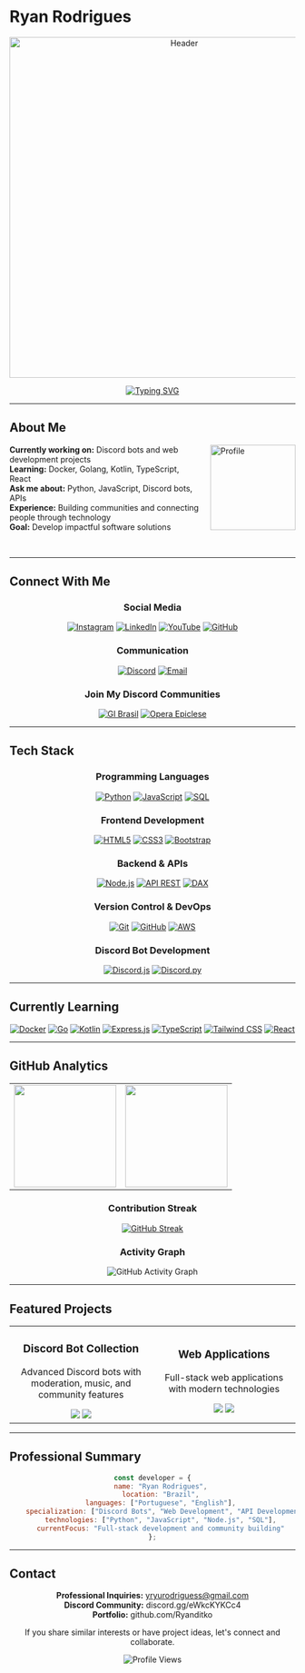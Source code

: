 # Ryan Rodrigues

<div align="center">
  <img src="https://i.imgur.com/AvyuD2w.png" width="600" alt="Header">
</div>

<div align="center">

[![Typing SVG](https://readme-typing-svg.herokuapp.com/?color=FFFFFF&size=35&center=true&vCenter=true&width=1000&lines=Welcome,+I'm+Ryan+Rodrigues;Full+Stack+Developer+%26+Discord+Bot+Creator;Bem+vindo,+Eu+sou+o+Ryan;Desenvolvedor+e+Criador+de+Bots&color=FFFFFF&pause=1000)](https://git.io/typing-svg)

</div>

---

## About Me

<img align="right" src="https://i.imgur.com/3fNS7ku.png" alt="Profile" width="150" height="150" style="margin-left: 20px;">

**Currently working on:** Discord bots and web development projects  
**Learning:** Docker, Golang, Kotlin, TypeScript, React  
**Ask me about:** Python, JavaScript, Discord bots, APIs  
**Experience:** Building communities and connecting people through technology  
**Goal:** Develop impactful software solutions  

<br clear="right"/>

---

## Connect With Me

<div align="center">

### Social Media
[![Instagram](https://img.shields.io/badge/Instagram-000000?style=for-the-badge&logo=instagram&logoColor=white)](https://instagram.com/ryan.ditko)
[![LinkedIn](https://img.shields.io/badge/LinkedIn-000000?style=for-the-badge&logo=linkedin&logoColor=white)](https://www.linkedin.com/in/ryan-rodrigues-592a27313)
[![YouTube](https://img.shields.io/badge/Youtube-000000?style=for-the-badge&logo=youtube&logoColor=white)](https://www.youtube.com/@Ryanditko)
[![GitHub](https://img.shields.io/badge/Github-000000?style=for-the-badge&logo=github&logoColor=white)](https://github.com/Ryanditko)

### Communication
[![Discord](https://img.shields.io/badge/Discord-000000?style=for-the-badge&logo=discord&logoColor=white)](https://discord.gg/eWkcKYKCc4)
[![Email](https://img.shields.io/badge/Email-000000?style=for-the-badge&logo=gmail&logoColor=white)](mailto:yryurodriguess@gmail.com)

### Join My Discord Communities

[![GI Brasil](https://cardzera.audibert.dev/api/748720691645251716?backgroundColor=000000&buttonColor=FFFFFF&buttonTextColor=000000&infoColor=FFFFFF&nameColor=FFFFFF&borderRadius=10&titleLen=24&elipsis=false&t={timestamp})](https://discord.gg/gibrasil)
[![Opera Epiclese](https://cardzera.audibert.dev/api/996403908530405406?backgroundColor=000000&buttonColor=FFFFFF&buttonTextColor=000000&infoColor=FFFFFF&nameColor=FFFFFF&borderRadius=10&titleLen=24&elipsis=false&t={timestamp})](https://discord.gg/operaepiclese)

</div>

---

## Tech Stack

<div align="center">

### Programming Languages
[![Python](https://img.shields.io/badge/Python-000000?style=for-the-badge&logo=python&logoColor=white)]()
[![JavaScript](https://img.shields.io/badge/JavaScript-000000?style=for-the-badge&logo=javascript&logoColor=white)]()
[![SQL](https://img.shields.io/badge/SQL-000000?style=for-the-badge&logo=postgresql&logoColor=white)]()

### Frontend Development
[![HTML5](https://img.shields.io/badge/HTML5-000000?style=for-the-badge&logo=html5&logoColor=white)]()
[![CSS3](https://img.shields.io/badge/CSS3-000000?style=for-the-badge&logo=css3&logoColor=white)]()
[![Bootstrap](https://img.shields.io/badge/Bootstrap-000000?style=for-the-badge&logo=bootstrap&logoColor=white)]()

### Backend & APIs
[![Node.js](https://img.shields.io/badge/Node.js-000000?style=for-the-badge&logo=node.js&logoColor=white)]()
[![API REST](https://img.shields.io/badge/REST_API-000000?style=for-the-badge&logo=postman&logoColor=white)]()
[![DAX](https://img.shields.io/badge/DAX-000000?style=for-the-badge&logo=powerbi&logoColor=white)]()

### Version Control & DevOps
[![Git](https://img.shields.io/badge/Git-000000?style=for-the-badge&logo=git&logoColor=white)]()
[![GitHub](https://img.shields.io/badge/GitHub-000000?style=for-the-badge&logo=github&logoColor=white)]()
[![AWS](https://img.shields.io/badge/AWS-000000?style=for-the-badge&logo=amazonwebservices&logoColor=white)]()

### Discord Bot Development
[![Discord.js](https://img.shields.io/badge/Discord.js-000000?style=for-the-badge&logo=discord&logoColor=white)]()
[![Discord.py](https://img.shields.io/badge/Discord.py-000000?style=for-the-badge&logo=discord&logoColor=white)]()

</div>

---

## Currently Learning

<div align="center">

[![Docker](https://img.shields.io/badge/Docker-000000?style=for-the-badge&logo=docker&logoColor=white)]()
[![Go](https://img.shields.io/badge/Go-000000?style=for-the-badge&logo=go&logoColor=white)]()
[![Kotlin](https://img.shields.io/badge/Kotlin-000000?style=for-the-badge&logo=kotlin&logoColor=white)]()
[![Express.js](https://img.shields.io/badge/Express.js-000000?style=for-the-badge&logo=express&logoColor=white)]()
[![TypeScript](https://img.shields.io/badge/TypeScript-000000?style=for-the-badge&logo=typescript&logoColor=white)]()
[![Tailwind CSS](https://img.shields.io/badge/Tailwind_CSS-000000?style=for-the-badge&logo=tailwindcss&logoColor=white)]()
[![React](https://img.shields.io/badge/React-000000?style=for-the-badge&logo=react&logoColor=white)]()

</div>

---

## GitHub Analytics

<div align="center">

<table>
  <tr>
    <td>
      <img src="https://github-readme-stats.vercel.app/api?username=Ryanditko&theme=dark&hide_border=false&include_all_commits=true&count_private=true&show_icons=true&bg_color=000000&title_color=FFFFFF&text_color=FFFFFF&icon_color=FFFFFF" height="180"/>
    </td>
    <td>
      <img src="https://github-readme-stats.vercel.app/api/top-langs/?username=Ryanditko&layout=compact&theme=dark&hide_border=false&bg_color=000000&title_color=FFFFFF&text_color=FFFFFF" height="180"/>
    </td>
  </tr>
</table>

### Contribution Streak
[![GitHub Streak](https://streak-stats.demolab.com?user=Ryanditko&theme=dark&hide_border=false&background=000000&stroke=FFFFFF&ring=FFFFFF&fire=FFFFFF&currStreakNum=FFFFFF&sideNums=FFFFFF&currStreakLabel=FFFFFF&sideLabels=FFFFFF&dates=FFFFFF)](https://git.io/streak-stats)

### Activity Graph
![GitHub Activity Graph](https://github-readme-activity-graph.vercel.app/graph?username=Ryanditko&theme=github-compact&bg_color=000000&color=FFFFFF&line=FFFFFF&point=FFFFFF&area=true&hide_border=true)

</div>

---

## Featured Projects

<div align="center">

<table>
  <tr>
    <td align="center" width="50%">
      <h3>Discord Bot Collection</h3>
      <p>Advanced Discord bots with moderation, music, and community features</p>
      <img src="https://img.shields.io/badge/Python-000000?style=flat-square&logo=python&logoColor=white"/>
      <img src="https://img.shields.io/badge/Discord.py-000000?style=flat-square&logo=discord&logoColor=white"/>
    </td>
    <td align="center" width="50%">
      <h3>Web Applications</h3>
      <p>Full-stack web applications with modern technologies</p>
      <img src="https://img.shields.io/badge/JavaScript-000000?style=flat-square&logo=javascript&logoColor=white"/>
      <img src="https://img.shields.io/badge/Node.js-000000?style=flat-square&logo=node.js&logoColor=white"/>
    </td>
  </tr>
</table>

</div>

---

## Professional Summary

<div align="center">

```javascript
const developer = {
    name: "Ryan Rodrigues",
    location: "Brazil",
    languages: ["Portuguese", "English"],
    specialization: ["Discord Bots", "Web Development", "API Development"],
    technologies: ["Python", "JavaScript", "Node.js", "SQL"],
    currentFocus: "Full-stack development and community building"
};
```

</div>

---

## Contact

<div align="center">

**Professional Inquiries:** yryurodriguess@gmail.com  
**Discord Community:** discord.gg/eWkcKYKCc4  
**Portfolio:** github.com/Ryanditko  

If you share similar interests or have project ideas, let's connect and collaborate.

<img src="https://komarev.com/ghpvc/?username=Ryanditko&label=Profile%20Views&color=FFFFFF&style=flat" alt="Profile Views" />

</div>
